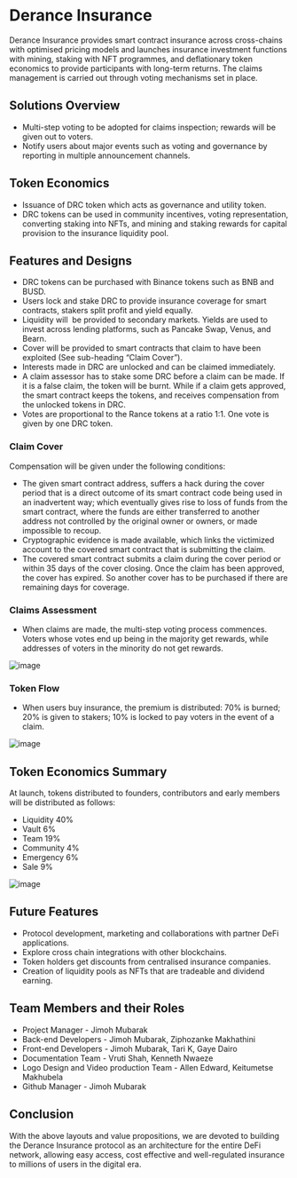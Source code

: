 # Derance Insurance 
Derance Insurance provides smart contract insurance across cross-chains with optimised pricing models and launches insurance investment functions with mining, staking with NFT programmes, and deflationary token economics to provide participants with long-term returns. The claims management is carried out through voting mechanisms set in place.


## Solutions Overview 
- Multi-step voting to be adopted for claims inspection; rewards will be given out to voters. 
- Notify users about major events such as voting and governance by reporting in multiple announcement channels. 

## Token Economics 
- Issuance of DRC token which acts as governance and utility token.
- DRC tokens can be used in community incentives, voting representation, converting staking into NFTs, and mining and staking rewards for capital provision to the insurance liquidity pool.

## Features and Designs 
- DRC tokens can be purchased with Binance tokens such as BNB and BUSD.
- Users lock and stake DRC to provide insurance coverage for smart contracts, stakers split profit and yield equally. 
- Liquidity will  be provided to secondary markets. Yields are used to invest across lending platforms, such as Pancake Swap, Venus, and Bearn.
- Cover will be provided to smart contracts that claim to have been exploited (See sub-heading “Claim Cover”).
- Interests made in DRC are unlocked and can be claimed immediately.
- A claim assessor has to stake some DRC before a claim can be made. If it is a false claim, the token will be burnt. While if a claim gets approved, the smart contract keeps the tokens, and receives compensation from the unlocked tokens in DRC.
- Votes are proportional to the Rance tokens at a ratio 1:1. One vote is given by one DRC token.

### Claim Cover 
Compensation will be given under the following conditions:
- The given smart contract address, suffers a hack during the cover period that is a direct outcome of its smart contract code being used in an inadvertent way; which eventually gives rise to loss of funds from the smart contract, where the funds are either transferred to another address not controlled by the original owner or owners, or made impossible to recoup.
- Cryptographic evidence is made available, which links the victimized account to the covered smart contract that is submitting the claim.
- The covered smart contract submits a claim during the cover period or within 35 days of the cover closing. Once the claim has been approved, the cover has expired. So another cover has to be purchased if there are remaining days for coverage.

### Claims Assessment 
- When claims are made, the multi-step voting process commences. Voters whose votes end up being in the majority get rewards, while addresses of voters in the minority do not get rewards.

![image](https://user-images.githubusercontent.com/78177180/114438532-cae50e80-9bbf-11eb-8374-3153cb484c0c.png)

### Token Flow 
- When users buy insurance, the premium is distributed: 70% is burned; 20% is given to stakers; 10% is locked to pay voters in the event of a claim.

![image](https://user-images.githubusercontent.com/78177180/114438849-33cc8680-9bc0-11eb-9811-727a42950f19.png)

## Token Economics Summary
At launch, tokens distributed to founders, contributors and early members will be distributed as follows:
- Liquidity 40%
- Vault 6%
- Team 19%
- Community 4%
- Emergency 6%
- Sale 9%

![image](https://user-images.githubusercontent.com/78177180/114438993-61b1cb00-9bc0-11eb-9f6f-a961a1cd3a65.png)

## Future Features 
- Protocol development, marketing and collaborations with partner DeFi applications.
- Explore cross chain integrations with other blockchains.
- Token holders get discounts from centralised insurance companies.
- Creation of liquidity pools as NFTs that are tradeable and dividend earning.

## Team Members and their Roles 
- Project Manager - Jimoh Mubarak 
- Back-end Developers - Jimoh Mubarak, Ziphozanke Makhathini 
- Front-end Developers - Jimoh Mubarak, Tari K, Gaye Dairo 
- Documentation Team - Vruti Shah, Kenneth Nwaeze 
- Logo Design and Video production Team - Allen Edward, Keitumetse Makhubela 
- Github Manager - Jimoh Mubarak 

## Conclusion
With the above layouts and value propositions, we are devoted to building the Derance Insurance protocol as an architecture for the entire DeFi network, allowing easy access, cost effective and well-regulated insurance to millions of users in the digital era. 

